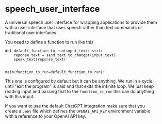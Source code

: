 # speech_user_interface

A universal speech user interface for wrapping applications to provide them with a user interface that uses speech rather than text commands or traditional user interfaces

You need to define a function to run like this:

```
def default_function_to_run(input_text: str):
    reponse_text = send_text_to_chatgpt(input_text)
    speak_text(reponse_text)


main(function_to_run=default_function_to_run):

```

This one is configured by default but it can be anything. We run in a cycle
until "exit the program" is said and that exits the infinite loop. We just keep
reading input and passing that to the `function_to_run` this can do anything
with this input.

If you want to use the default ChatGPT integration make sure that you create
a `.env` file which defines the `OPENAI_API_KEY` environment variable with
a reference to your OpenAI API key.
